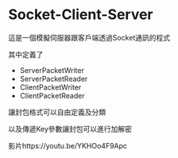 # Socket-Client-Server
這是一個模擬伺服器跟客戶端透過Socket通訊的程式

其中定義了
  - ServerPacketWriter
  - ServerPacketReader
  - ClientPacketWriter
  - ClientPacketReader
 
讓封包格式可以自由定義及分類

以及傳遞Key參數讓封包可以進行加解密

影片https://youtu.be/YKHOo4F9Apc
